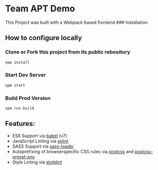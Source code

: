 # Team APT Demo

This Project was built with a Webpack based frontend ### Installation

## How to configure locally

### Clone or Fork this project from its public rebository

```sh
npm install
```

### Start Dev Server

```sh
npm start
```

### Build Prod Version

```sh
npm run build
```

## Features:

- ES6 Support via [babel](https://babeljs.io/) (v7)
- JavaScript Linting via [eslint](https://eslint.org/)
- SASS Support via [sass-loader](https://github.com/jtangelder/sass-loader)
- Autoprefixing of browserspecific CSS rules via [postcss](https://postcss.org/) and [postcss-preset-env](https://github.com/csstools/postcss-preset-env)
- Style Linting via [stylelint](https://stylelint.io/)